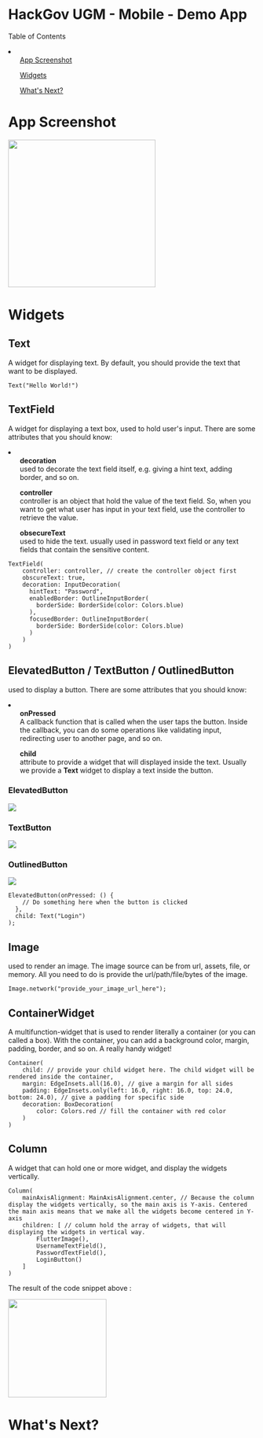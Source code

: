# HackGov UGM - Mobile - Demo App

Table of Contents

<li>
    <ol><a href="">App Screenshot</a></ol>
    <ol><a href="">Widgets</a></ol>
    <ol><a href="">What's Next?</a></ol>
</li>

# App Screenshot

<img src="https://user-images.githubusercontent.com/48744669/120895243-4904e500-c646-11eb-9314-0ef03e832c82.png" width="300" />


# Widgets

## Text

A widget for displaying text. By default, you should provide the text that want to be displayed.

    Text("Hello World!")
    
## TextField

A widget for displaying a text box, used to hold user's input. 
There are some attributes that you should know:

<li>
    <ul>
        <b>decoration</b>
        <br />
        used to decorate the text field itself, e.g. giving a hint text, adding border, and so on.
    </ul>
    <ul>
        <b>controller</b>
        <br />
        controller is an object that hold the value of the text field. So, when you want to get what user has input in your text field, use the controller to retrieve the value.
    </ul>
    <ul>
        <b>obsecureText</b>
        <br />
        used to hide the text. usually used in password text field or any text fields that contain the sensitive content.
    </ul>

    TextField(
        controller: controller, // create the controller object first
        obscureText: true,
        decoration: InputDecoration(
          hintText: "Password",
          enabledBorder: OutlineInputBorder(
            borderSide: BorderSide(color: Colors.blue)
          ),
          focusedBorder: OutlineInputBorder(
            borderSide: BorderSide(color: Colors.blue)
          )
        )
    )
    
## ElevatedButton / TextButton / OutlinedButton

used to display a button. There are some attributes that you should know:

<li>
    <ul>
        <b>onPressed</b>
        <br />
        A callback function that is called when the user taps the button. Inside the callback, you can do some operations like validating input, redirecting user to another page, and so on.
    </ul>
    <ul>
        <b>child</b>
        <br />
        attribute to provide a widget that will displayed inside the text. Usually we provide a <b>Text</b> widget to display a text inside the button.
    </ul>
</li>

### ElevatedButton
<img src="https://user-images.githubusercontent.com/48744669/120894876-ce879580-c644-11eb-97f5-4f0019ce9ed6.png" />

### TextButton
<img src="https://user-images.githubusercontent.com/48744669/120894885-d7786700-c644-11eb-96fe-7ba873afc09c.png" />

### OutlinedButton
<img src="https://user-images.githubusercontent.com/48744669/120894895-e19a6580-c644-11eb-9a2a-a3ff0738eb9c.png" />

    ElevatedButton(onPressed: () {
        // Do something here when the button is clicked
      }, 
      child: Text("Login")
    );
    
## Image

used to render an image. The image source can be from url, assets, file, or memory. All you need to do is provide the url/path/file/bytes of the image.

    Image.network("provide_your_image_url_here");

## ContainerWidget

A multifunction-widget that is used to render literally a container (or you can called a box). With the container, you can add a background color, margin, padding, border, and so on. A really handy widget!

    Container(
        child: // provide your child widget here. The child widget will be rendered inside the container,
        margin: EdgeInsets.all(16.0), // give a margin for all sides
        padding: EdgeInsets.only(left: 16.0, right: 16.0, top: 24.0, bottom: 24.0), // give a padding for specific side
        decoration: BoxDecoration(
            color: Colors.red // fill the container with red color
        )
    )


## Column

A widget that can hold one or more widget, and display the widgets vertically.

    Column(
        mainAxisAlignment: MainAxisAlignment.center, // Because the column display the widgets vertically, so the main axis is Y-axis. Centered the main axis means that we make all the widgets become centered in Y-axis
        children: [ // column hold the array of widgets, that will displaying the widgets in vertical way.
            FlutterImage(),
            UsernameTextField(),
            PasswordTextField(),
            LoginButton()
        ]
    )
    
The result of the code snippet above :

<img src="https://user-images.githubusercontent.com/48744669/120895502-625a6100-c647-11eb-9317-3627b1577fac.png" width="200" />


# What's Next?
